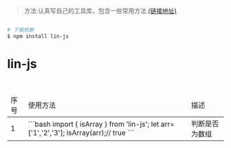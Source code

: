 

> 方法:认真写自己的工具库，包含一些常用方法 [(链接地址)](http:)

```bash

# 下载依赖
$ npm install lin-js

```



# lin-js 
<table>

<thead>
<tr>
    <td>序号</td>
	<td>使用方法</td>
	<td>描述</td>
</tr>
</thead>
<tbody>	
<tr>
    <td>1</td>
	<td>
	```bash
	import { isArray } from 'lin-js';
	let arr=['1','2','3'];
	isArray(arr);// true
	```
	</td> 
	<td>判断是否为数组</td>
</tr>
</tbody>
</table>

